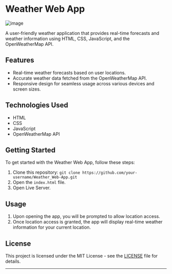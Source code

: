 # Weather Web App

![image](https://github.com/yusra05/Weather_Web_App/assets/112852251/eff22cbc-87e4-4781-a6a5-5b3fabf8e19b)

A user-friendly weather application that provides real-time forecasts and weather information using HTML, CSS, JavaScript, and the OpenWeatherMap API.

## Features

- Real-time weather forecasts based on user locations.
- Accurate weather data fetched from the OpenWeatherMap API.
- Responsive design for seamless usage across various devices and screen sizes.

## Technologies Used

- HTML
- CSS
- JavaScript
- OpenWeatherMap API

## Getting Started

To get started with the Weather Web App, follow these steps:

1. Clone this repository: `git clone https://github.com/your-username/Weather_Web-App.git`
2. Open the `index.html` file.
3. Open Live Server.

## Usage

1. Upon opening the app, you will be prompted to allow location access.
2. Once location access is granted, the app will display real-time weather information for your current location.


## License

This project is licensed under the MIT License - see the [LICENSE](LICENSE) file for details.

---
